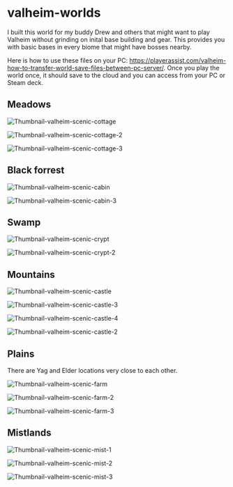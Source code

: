 # valheim-worlds

I built this world for my buddy Drew and others that might want to play Valheim without grinding on inital base building and gear. This provides you with basic bases in every biome that might have bosses nearby.  

Here is how to use these files on your PC: https://playerassist.com/valheim-how-to-transfer-world-save-files-between-pc-server/. Once you play the world once, it should save to the cloud and you can access from your PC or Steam deck. 



## Meadows

<!-- {% include youtube.html id="AhOiBkMHqvQ" %}  
<br> -->
![Thumbnail-valheim-scenic-cottage](https://user-images.githubusercontent.com/5855609/226115385-1faf52ac-e352-4779-82f6-bce777f0c3df.jpg)

![Thumbnail-valheim-scenic-cottage-2](https://user-images.githubusercontent.com/5855609/226085270-e14276cd-25c0-40de-80ad-1f52f3ad6b13.jpg)  

![Thumbnail-valheim-scenic-cottage-3](https://user-images.githubusercontent.com/5855609/226085355-955e5d53-7296-4d4d-b17b-42e99fdbb9be.jpg)

## Black forrest

![Thumbnail-valheim-scenic-cabin](https://user-images.githubusercontent.com/5855609/226085392-63c3b95c-ecf5-4d9f-b8da-b9856b34cfbc.jpg)  

![Thumbnail-valheim-scenic-cabin-3](https://user-images.githubusercontent.com/5855609/226085402-d0f6e32e-d927-4a65-bbde-24495020cf4f.jpg)


## Swamp

![Thumbnail-valheim-scenic-crypt](https://user-images.githubusercontent.com/5855609/226085407-2655427e-01a1-4928-9fe0-9c656a9f24cf.jpg)  

![Thumbnail-valheim-scenic-crypt-2](https://user-images.githubusercontent.com/5855609/226085417-ee00fbd6-3754-4173-a75c-c667e4311cc3.jpg)


## Mountains

![Thumbnail-valheim-scenic-castle](https://user-images.githubusercontent.com/5855609/226085428-eabdb78e-3e84-4f44-a333-41a92e2817d4.jpg)  

![Thumbnail-valheim-scenic-castle-3](https://user-images.githubusercontent.com/5855609/226085446-81a837af-5802-40d1-a984-4dcecd1abc7e.jpg)

![Thumbnail-valheim-scenic-castle-4](https://user-images.githubusercontent.com/5855609/226085451-ea003f5d-ab86-4a4f-9c40-3bcc5395d6bb.jpg)

![Thumbnail-valheim-scenic-castle-2](https://user-images.githubusercontent.com/5855609/226085463-8d9cff63-8a0b-4faa-be79-acfed217b5ea.jpg)




## Plains

There are Yag and Elder locations very close to each other.  

![Thumbnail-valheim-scenic-farm](https://user-images.githubusercontent.com/5855609/226085492-3c6aa5c7-d54a-41f8-92cf-1d9b55569152.jpg)

![Thumbnail-valheim-scenic-farm-2](https://user-images.githubusercontent.com/5855609/226085508-f90b52e5-cf94-4680-b732-6783839bca4d.jpg)  

![Thumbnail-valheim-scenic-farm-3](https://user-images.githubusercontent.com/5855609/226085519-849f68d4-268f-4ac4-bca4-60026abeb638.jpg)


## Mistlands

![Thumbnail-valheim-scenic-mist-1](https://user-images.githubusercontent.com/5855609/226085546-11814cc8-2a87-494e-a5ed-4534c47cd662.jpg)  

![Thumbnail-valheim-scenic-mist-2](https://user-images.githubusercontent.com/5855609/226085556-ff190e58-75dc-400d-afba-d5cc36d7b18c.jpg) 

![Thumbnail-valheim-scenic-mist-3](https://user-images.githubusercontent.com/5855609/226085560-fb6af27c-d6c4-41ef-9643-bb151a7f494f.jpg)  



